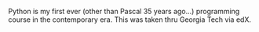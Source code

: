 Python is my first ever (other than Pascal 35 years ago...) programming course in the contemporary era.  This was taken thru Georgia Tech via edX.
